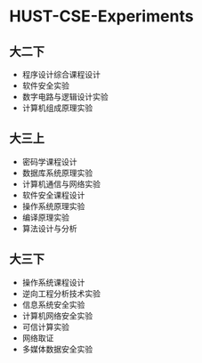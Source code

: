 # HUST-CSE-Experiments

## 大二下

- 程序设计综合课程设计
- 软件安全实验
- 数字电路与逻辑设计实验
- 计算机组成原理实验

## 大三上

- 密码学课程设计
- 数据库系统原理实验
- 计算机通信与网络实验
- 软件安全课程设计
- 操作系统原理实验
- 编译原理实验
- 算法设计与分析

## 大三下

- 操作系统课程设计
- 逆向工程分析技术实验
- 信息系统安全实验
- 计算机网络安全实验
- 可信计算实验
- 网络取证
- 多媒体数据安全实验
